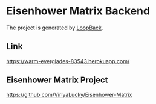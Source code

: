 # Eisenhower Matrix Backend

The project is generated by [LoopBack](http://loopback.io).


## Link
https://warm-everglades-83543.herokuapp.com/

## Eisenhower Matrix Project
https://github.com/ViriyaLucky/Eisenhower-Matrix